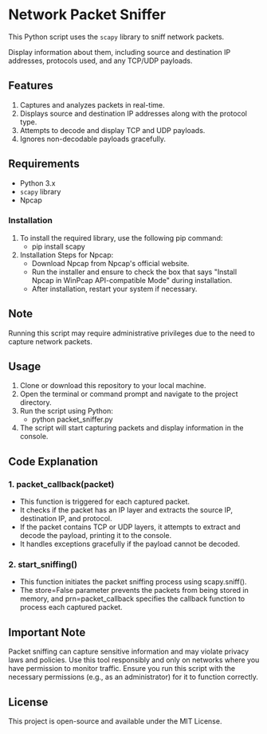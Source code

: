 # Network Packet Sniffer
This Python script uses the `scapy` library to sniff network packets.

Display information about them, including source and destination IP addresses, protocols used, and any TCP/UDP payloads.


## Features
1. Captures and analyzes packets in real-time.
2. Displays source and destination IP addresses along with the protocol type.
3. Attempts to decode and display TCP and UDP payloads.
4. Ignores non-decodable payloads gracefully.


## Requirements
- Python 3.x
- `scapy` library
- Npcap


### Installation
1. To install the required library, use the following pip command:
   - pip install scapy
2. Installation Steps for Npcap:
   - Download Npcap from Npcap's official website.
   - Run the installer and ensure to check the box that says "Install Npcap in WinPcap API-compatible Mode" during installation.
   - After installation, restart your system if necessary.


## Note
Running this script may require administrative privileges due to the need to capture network packets.


## Usage
1. Clone or download this repository to your local machine.
2. Open the terminal or command prompt and navigate to the project directory.
3. Run the script using Python:
   - python packet_sniffer.py
4. The script will start capturing packets and display information in the console.


## Code Explanation

### 1. packet_callback(packet)
- This function is triggered for each captured packet.
- It checks if the packet has an IP layer and extracts the source IP, destination IP, and protocol.
- If the packet contains TCP or UDP layers, it attempts to extract and decode the payload, printing it to the console.
- It handles exceptions gracefully if the payload cannot be decoded.

### 2. start_sniffing()
- This function initiates the packet sniffing process using scapy.sniff().
- The store=False parameter prevents the packets from being stored in memory, and prn=packet_callback specifies the callback function to process each captured packet.


## Important Note
Packet sniffing can capture sensitive information and may violate privacy laws and policies. Use this tool responsibly and only on networks where you have permission to monitor traffic.
Ensure you run this script with the necessary permissions (e.g., as an administrator) for it to function correctly.


## License
This project is open-source and available under the MIT License.
